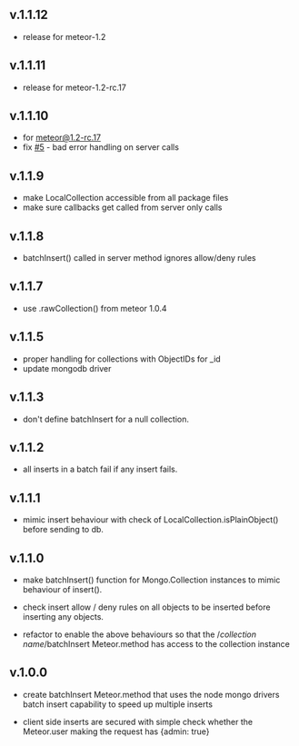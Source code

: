 ## v.1.1.12

* release for meteor-1.2


## v.1.1.11

* release for meteor-1.2-rc.17

## v.1.1.10

* for meteor@1.2-rc.17
* fix [#5](https://github.com/mikowals/batch-insert/issues/5) - bad error handling on server calls

## v.1.1.9

* make LocalCollection accessible from all package files
* make sure callbacks get called from server only calls

## v.1.1.8

* batchInsert() called in server method ignores allow/deny rules

## v.1.1.7

* use .rawCollection() from meteor 1.0.4

## v.1.1.5

* proper handling for collections with ObjectIDs for _id
* update mongodb driver

## v.1.1.3

* don't define batchInsert for a null collection.

## v.1.1.2

* all inserts in a batch fail if any insert fails.

## v.1.1.1

* mimic insert behaviour with check of LocalCollection.isPlainObject() before sending to db.

## v.1.1.0

* make batchInsert() function for Mongo.Collection instances to mimic behaviour of insert().

* check insert allow / deny rules on all objects to be inserted before inserting any objects.

* refactor to enable the above behaviours so that the /*collection name*/batchInsert Meteor.method has access to the collection instance

## v.1.0.0

* create batchInsert Meteor.method that uses the node mongo drivers batch insert capability to speed up multiple inserts

* client side inserts are secured with simple check whether the Meteor.user making the request has {admin: true}
